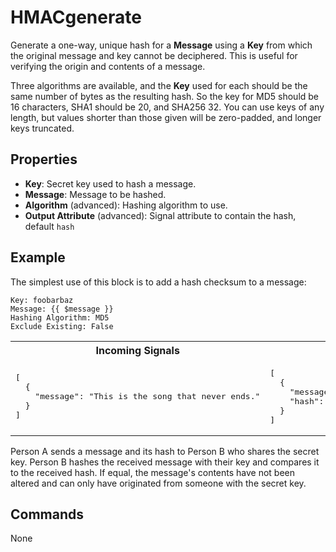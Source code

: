 HMACgenerate
=======
Generate a one-way, unique hash for a **Message** using a **Key** from which the original message and key cannot be deciphered. This is useful for verifying the origin and contents of a message.

Three algorithms are available, and the **Key** used for each should be the same number of bytes as the resulting hash. So the key for MD5 should be 16 characters, SHA1 should be 20, and SHA256 32. You can use keys of any length, but values shorter than those given will be zero-padded, and longer keys truncated.

Properties
----------
- **Key**: Secret key used to hash a message.
- **Message**: Message to be hashed.
- **Algorithm** (advanced): Hashing algorithm to use.
- **Output Attribute** (advanced): Signal attribute to contain the hash, default `hash`

Example
-------
The simplest use of this block is to add a hash checksum to a message:

```
Key: foobarbaz
Message: {{ $message }}
Hashing Algorithm: MD5
Exclude Existing: False
```
<table width=100%>
<tr>
<th>Incoming Signals</th>
<th>Outgoing Signals</th>
</tr>
<tr>
<td>
<pre>
[
  {
    "message": "This is the song that never ends."
  }
]
</pre>
</td>
<td>
<pre>
[
  {
    "message": "This is the song that never ends.",
    "hash": "48f18105bf00e018462ba75e794e5b7e"
  }
]
</pre>
</td>
</tr>
</table>

Person A sends a message and its hash to Person B who shares the secret key. Person B hashes the received message with their key and compares it to the received hash. If equal, the message's contents have not been altered and can only have originated from someone with the secret key.

Commands
--------
None
